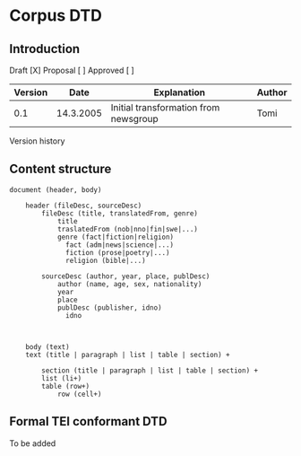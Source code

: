 Corpus DTD
===========

## Introduction


Draft \[X\] Proposal \[ \] Approved \[ \]

| Version | Date      | Explanation                           | Author |
|---------|-----------|---------------------------------------|--------|
| 0.1     | 14.3.2005 | Initial transformation from newsgroup | Tomi   |

Version history

## Content structure


    document (header, body)

        header (fileDesc, sourceDesc)
            fileDesc (title, translatedFrom, genre)
                title
                traslatedFrom (nob|nno|fin|swe|...)
                genre (fact|fiction|religion)
                  fact (adm|news|science|...)
                  fiction (prose|poetry|...)
                  religion (bible|...)

            sourceDesc (author, year, place, publDesc)
                author (name, age, sex, nationality)
                year
                place
                publDesc (publisher, idno)
                  idno
        


        body (text)
        text (title | paragraph | list | table | section) +

            section (title | paragraph | list | table | section) +
            list (li+)
            table (row+)
                row (cell+)

## Formal TEI conformant DTD

To be added
